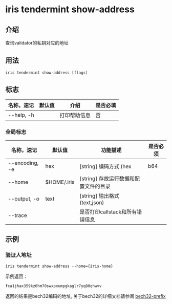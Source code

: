 # iris tendermint show-address

## 介绍

查询validator的私钥对应的地址

## 用法

```
iris tendermint show-address [flags]
```

## 标志

| 名称，速记      | 默认值           | 介绍                                                    | 是否必填 |
| -------------------- | ----------------- | -------------------------------------------------------------- | -------- |
| --help, -h           |                   | 打印帮助信息                                                 |  否        |

### 全局标志

| 名称，速记 | 默认值        | 功能描述                            | 是否必须 |
| --------------- | -------------- | -------------------------------------- | -------- |
| --encoding, -e  | hex            | [string] 编码方式 (hex|b64|btc) |          |
| --home          | $HOME/.iris    | [string] 存放运行数据和配置文件的目录 |   |
| --output, -o    | text           | [string] 输出格式 (text,json)     |   |
| --trace         |                | 是否打印callstack和所有错误信息   |    |

## 示例

### 验证人地址

```
iris tendermint show-address --home={iris-home}
```

示例返回：
```
fca1jhax359kz6hm70swxpxumpgkaglr7yq80qhwvv
```

返回的结果是bech32编码的地址, 关于bech32的详细文档请参阅 [bech32-prefix](../../features/basic-concepts/bech32-prefix.md)
